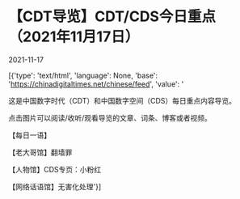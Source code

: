 # 【CDT导览】CDT/CDS今日重点（2021年11月17日）

2021-11-17

[{'type': 'text/html', 'language': None, 'base': 'https://chinadigitaltimes.net/chinese/feed', 'value': '

这是中国数字时代（CDT）和中国数字空间（CDS）每日重点内容导览。



点击图片可以阅读/收听/观看导览的文章、词条、博客或者视频。





【每日一语】

【老大哥馆】翻墙罪

【人物馆】CDS专页：小粉红

【网络话语馆】无害化处理'}]
